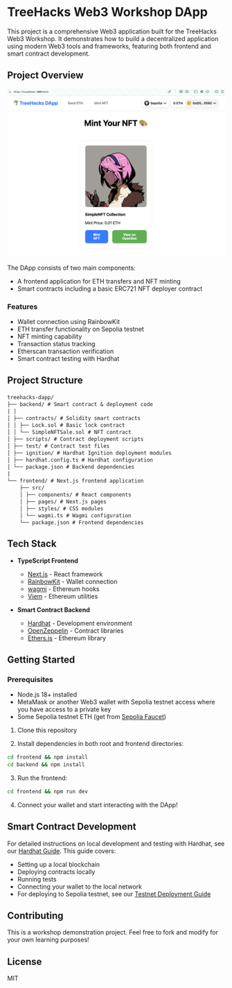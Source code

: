 # TreeHacks Web3 Workshop DApp

This project is a comprehensive Web3 application built for the TreeHacks Web3 Workshop. It demonstrates how to build a decentralized application using modern Web3 tools and frameworks, featuring both frontend and smart contract development.

## Project Overview

![DApp Overview](./docs/img/mint.png)

The DApp consists of two main components:
- A frontend application for ETH transfers and NFT minting
- Smart contracts including a basic ERC721 NFT deployer contract



### Features

- Wallet connection using RainbowKit
- ETH transfer functionality on Sepolia testnet
- NFT minting capability
- Transaction status tracking
- Etherscan transaction verification
- Smart contract testing with Hardhat

## Project Structure
```
treehacks-dapp/
├── backend/ # Smart contract & deployment code
| |
│ ├── contracts/ # Solidity smart contracts
│ │ ├── Lock.sol # Basic lock contract
│ │ └── SimpleNFTSale.sol # NFT contract
│ ├── scripts/ # Contract deployment scripts
│ ├── test/ # Contract test files
│ ├── ignition/ # Hardhat Ignition deployment modules
│ ├── hardhat.config.ts # Hardhat configuration
│ └── package.json # Backend dependencies
|
└── frontend/ # Next.js frontend application
    ├── src/
    │ ├── components/ # React components
    │ ├── pages/ # Next.js pages
    │ ├── styles/ # CSS modules
    │ └── wagmi.ts # Wagmi configuration
    └── package.json # Frontend dependencies
```


## Tech Stack

- **TypeScript Frontend**
  - [Next.js](https://nextjs.org/) - React framework
  - [RainbowKit](https://rainbowkit.com) - Wallet connection
  - [wagmi](https://wagmi.sh) - Ethereum hooks
  - [Viem](https://viem.sh) - Ethereum utilities

- **Smart Contract Backend**
  - [Hardhat](https://hardhat.org) - Development environment
  - [OpenZeppelin](https://openzeppelin.com) - Contract libraries
  - [Ethers.js](https://docs.ethers.org) - Ethereum library

## Getting Started

### Prerequisites
- Node.js 18+ installed
- MetaMask or another Web3 wallet with Sepolia testnet access where you have access to a private key
- Some Sepolia testnet ETH (get from [Sepolia Faucet](https://sepoliafaucet.com))

1. Clone this repository

2. Install dependencies in both root and frontend directories:
```bash
cd frontend && npm install
cd backend && npm install
```

3. Run the frontend:
```bash
cd frontend && npm run dev
```

4. Connect your wallet and start interacting with the DApp!

## Smart Contract Development
For detailed instructions on local development and testing with Hardhat, see our [Hardhat Guide](docs/HARDHAT.md). This guide covers:
- Setting up a local blockchain
- Deploying contracts locally
- Running tests
- Connecting your wallet to the local network
- For deploying to Sepolia testnet, see our [Testnet Deployment Guide](docs/TESTNET.md)

## Contributing

This is a workshop demonstration project. Feel free to fork and modify for your own learning purposes!

## License

MIT

